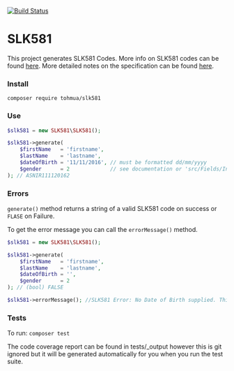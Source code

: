 [![Build Status](https://travis-ci.org/Tohmua/SLK581.svg?branch=master)](https://travis-ci.org/Tohmua/SLK581)

# SLK581
This project generates SLK581 Codes. More info on SLK581 codes can be found [here](https://ataps-mds.com/mds/user-documentation/slk/). More detailed notes on the specification can be found [here](http://meteor.aihw.gov.au/content/index.phtml/itemId/349510).

### Install
`composer require tohmua/slk581`

### Use
```PHP
$slk581 = new SLK581\SLK581();

$slk581->generate(
    $firstName   = 'firstname',
    $lastName    = 'lastname',
    $dateOfBirth = '11/11/2016', // must be formatted dd/mm/yyyy
    $gender      = 2             // see documentation or 'src/Fields/Interfaces/Gender.php' for gender codes
); // ASNIR111120162
```

### Errors
`generate()` method returns a string of a valid SLK581 code on success or `FLASE` on Failure.

To get the error message you can call the `errorMessage()` method.

```PHP
$slk581 = new SLK581\SLK581();

$slk581->generate(
    $firstName   = 'firstname',
    $lastName    = 'lastname',
    $dateOfBirth = '',
    $gender      = 2
); // (bool) FALSE

$slk581->errorMessage(); //SLK581 Error: No Date of Birth supplied. This is required.
```

### Tests
To run: `composer test`

The code coverage report can be found in tests/_output however this is git ignored but it will be generated automatically for you when you run the test suite.
